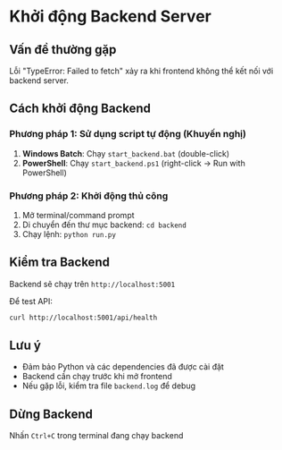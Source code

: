 # Khởi động Backend Server

## Vấn đề thường gặp
Lỗi "TypeError: Failed to fetch" xảy ra khi frontend không thể kết nối với backend server.

## Cách khởi động Backend

### Phương pháp 1: Sử dụng script tự động (Khuyến nghị)
1. **Windows Batch**: Chạy `start_backend.bat` (double-click)
2. **PowerShell**: Chạy `start_backend.ps1` (right-click → Run with PowerShell)

### Phương pháp 2: Khởi động thủ công
1. Mở terminal/command prompt
2. Di chuyển đến thư mục backend: `cd backend`
3. Chạy lệnh: `python run.py`

## Kiểm tra Backend
Backend sẽ chạy trên `http://localhost:5001`

Để test API:
```bash
curl http://localhost:5001/api/health
```

## Lưu ý
- Đảm bảo Python và các dependencies đã được cài đặt
- Backend cần chạy trước khi mở frontend
- Nếu gặp lỗi, kiểm tra file `backend.log` để debug

## Dừng Backend
Nhấn `Ctrl+C` trong terminal đang chạy backend
